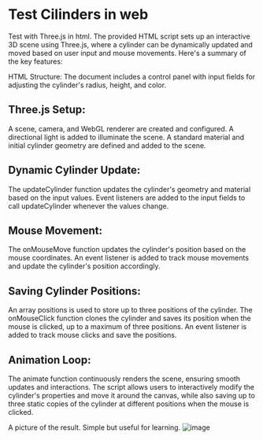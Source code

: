 # Test Cilinders in web
Test with Three.js in html.
The provided HTML script sets up an interactive 3D scene using Three.js, where a cylinder can be dynamically updated and moved based on user input and mouse movements. Here's a summary of the key features:

HTML Structure: The document includes a control panel with input fields for adjusting the cylinder's radius, height, and color.

## Three.js Setup:

A scene, camera, and WebGL renderer are created and configured.
A directional light is added to illuminate the scene.
A standard material and initial cylinder geometry are defined and added to the scene.
## Dynamic Cylinder Update:

The updateCylinder function updates the cylinder's geometry and material based on the input values.
Event listeners are added to the input fields to call updateCylinder whenever the values change.
## Mouse Movement:

The onMouseMove function updates the cylinder's position based on the mouse coordinates.
An event listener is added to track mouse movements and update the cylinder's position accordingly.
## Saving Cylinder Positions:

An array positions is used to store up to three positions of the cylinder.
The onMouseClick function clones the cylinder and saves its position when the mouse is clicked, up to a maximum of three positions.
An event listener is added to track mouse clicks and save the positions.
## Animation Loop:

The animate function continuously renders the scene, ensuring smooth updates and interactions.
The script allows users to interactively modify the cylinder's properties and move it around the canvas, while also saving up to three static copies of the cylinder at different positions when the mouse is clicked.

A picture of the result. Simple but useful for learning.
![image](https://github.com/user-attachments/assets/1400ce62-0e51-4855-b1ad-8a78548a0102)


